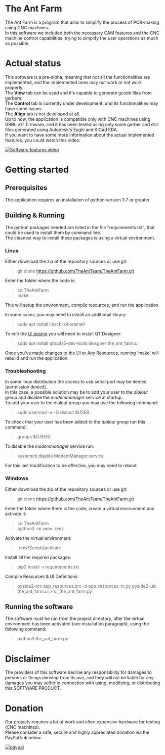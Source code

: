 # The Ant Farm

The Ant Farm is a program that aims to simplify the process of PCB-making using CNC machines.  
In this software we included both the necessary CAM features and the CNC machine control capabilities, trying to simplify the user operations as much as possible.  

# Actual status  
This software is a pre-alpha, meaning that not all the functionalities are implemented, and the implemented ones may not work or not work properly.  
The **View** tab can be used and it's capable to generate gcode files from gerbers.  
The **Control** tab is currently under development, and its functionalities may have some issues.  
The **Align** tab is not developed at all.  
Up to now, the application is compatible only with CNC machines using GRBL v1.1 firmware, and it has been tested using only some gerber and drill files generated using Autodesk's Eagle and KiCad EDA.  
If you want to have some more information about the actual implemented features, you could watch this video:  
  
[![Software features video](https://img.youtube.com/vi/3Gy312kk_yw/0.jpg)](https://www.youtube.com/watch?v=3Gy312kk_yw)  

# Getting started  
  
## Prerequisites  

The application requires an installation of python version 3.7 or greater.  

## Building & Running
  
The python packages needed are listed in the file "requirements.txt", that could be used to install them by command line.  
The cleanest way to install these packages is using a virtual environment.

### Linux  

Either download the zip of the repository sources or use git:  
  
> git clone https://github.com/TheAntTeam/TheAntFarm.git  

Enter the folder where the code is:  
  
> cd TheAntFarm  
> make  

This will setup the environment, compile resources, and run the application.

In some cases, you may need to install an additional library:  
> sudo apt install libxcb-xinerama0  

To edit the [UI design](the_ant_farm.ui) you will need to install QT Designer:
> sudo apt install qttools5-dev-tools 
> deisgner the_ant_farm.ui

Once you've made changes to the UI or Any Resources, running 'make' will rebuild and run the application. 

### Troubleshooting  
  
In some linux distribution the access to usb serial port may be denied (permission denied).  
In this case, a possible solution may be to add your user to the *dialout* group and disable the *modemmanager* service at startup.  
To add your user to the dialout group you may use the following command:  

> sudo usermod -a -G dialout $USER  
  
To check that your user has been added to the *dialout* group run this command:  
  
> groups ${USER}
  
To disable the *modemmanager* service run:  
  
> systemctl disable ModemManager.service  
  
For this last modification to be effective, you may need to reboot.  

### Windows  

Either download the zip of the repository sources or use git:  
  
> git clone https://github.com/TheAntTeam/TheAntFarm.git  

Enter the folder where there is the code, create a virtual environment and activate it:  
  
> cd TheAntFarm    
> python3 -m venv .\env  
  
Activate the virtual environment:  
  
> .\env\Scripts\activate  
  
Install all the required packages:
  
> pip3 install -r requirements.txt  
  
Compile Resources & UI Definitions:
> pyside2-rcc app_resources.qrc -o app_resources_rc.py
> pyside2-uic the_ant_farm.ui > ui_the_ant_farm.py
  
## Running the software  
  
The software must be run from the project directory, after the virtual environment has been activated (see installation paragraph), using the following command:

> python3 the_ant_farm.py  
  
    
# Disclaimer  
  
The providers of this software decline any responsibility for damages to persons or things deriving from its use, and they will not be liable for any damages you may suffer in connection with using, modifying, or distributing this SOFTWARE PRODUCT.  


# Donation

Our projects requires a lot of work and often expensive hardware for testing (CNC machines).  
Please consider a safe, secure and highly appreciated donation via the PayPal link below.  
  
  
[![paypal](https://www.paypalobjects.com/en_US/i/btn/btn_donateCC_LG.gif)](https://www.paypal.com/cgi-bin/webscr?cmd=_s-xclick&hosted_button_id=BTRCVPZUZYW2E)  
  
